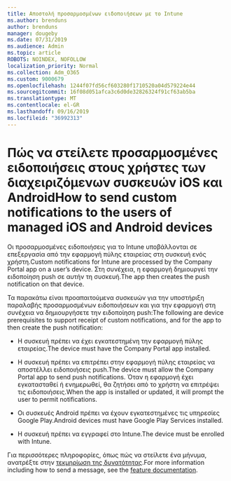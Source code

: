 ```yaml
---
title: Αποστολή προσαρμοσμένων ειδοποιήσεων με το Intune
ms.author: brenduns
author: brenduns
manager: dougeby
ms.date: 07/31/2019
ms.audience: Admin
ms.topic: article
ROBOTS: NOINDEX, NOFOLLOW
localization_priority: Normal
ms.collection: Adm_O365
ms.custom: 9000679
ms.openlocfilehash: 1244f07fd56cf603280f1710520a04d579224e44
ms.sourcegitcommit: 16f08d051afca3c6d0de32826324f91cf63ab5ba
ms.translationtype: MT
ms.contentlocale: el-GR
ms.lasthandoff: 09/16/2019
ms.locfileid: "36992313"
---
```

# <a name="how-to-send-custom-notifications-to-the-users-of-managed-ios-and-android-devices"></a><span data-ttu-id="a2cc5-102">Πώς να στείλετε προσαρμοσμένες ειδοποιήσεις στους χρήστες των διαχειριζόμενων συσκευών iOS και Android</span><span class="sxs-lookup"><span data-stu-id="a2cc5-102">How to send custom notifications to the users of managed iOS and Android devices</span></span>

<span data-ttu-id="a2cc5-103">Οι προσαρμοσμένες ειδοποιήσεις για το Intune υποβάλλονται σε επεξεργασία από την εφαρμογή πύλης εταιρείας στη συσκευή ενός χρήστη.</span><span class="sxs-lookup"><span data-stu-id="a2cc5-103">Custom notifications for Intune are processed by the Company Portal app on a user’s device.</span></span> <span data-ttu-id="a2cc5-104">Στη συνέχεια, η εφαρμογή δημιουργεί την ειδοποίηση push σε αυτήν τη συσκευή.</span><span class="sxs-lookup"><span data-stu-id="a2cc5-104">The app then creates the push notification on that device.</span></span>

<span data-ttu-id="a2cc5-105">Τα παρακάτω είναι προαπαιτούμενα συσκευών για την υποστήριξη παραλαβής προσαρμοσμένων ειδοποιήσεων και για την εφαρμογή στη συνέχεια να δημιουργήσετε την ειδοποίηση push:</span><span class="sxs-lookup"><span data-stu-id="a2cc5-105">The following are device prerequisites to support receipt of custom notifications, and for the app to then create the push notification:</span></span>

- <span data-ttu-id="a2cc5-106">Η συσκευή πρέπει να έχει εγκατεστημένη την εφαρμογή πύλης εταιρείας.</span><span class="sxs-lookup"><span data-stu-id="a2cc5-106">The device must have the Company Portal app installed.</span></span>  

- <span data-ttu-id="a2cc5-107">Η συσκευή πρέπει να επιτρέπει στην εφαρμογή πύλης εταιρείας να αποστέλλει ειδοποιήσεις push.</span><span class="sxs-lookup"><span data-stu-id="a2cc5-107">The device must allow the Company Portal app to send push notifications.</span></span> <span data-ttu-id="a2cc5-108">Όταν η εφαρμογή έχει εγκατασταθεί ή ενημερωθεί, θα ζητήσει από το χρήστη να επιτρέψει τις ειδοποιήσεις.</span><span class="sxs-lookup"><span data-stu-id="a2cc5-108">When the app is installed or updated, it will prompt the user to permit notifications.</span></span>

- <span data-ttu-id="a2cc5-109">Οι συσκευές Android πρέπει να έχουν εγκατεστημένες τις υπηρεσίες Google Play.</span><span class="sxs-lookup"><span data-stu-id="a2cc5-109">Android devices must have Google Play Services installed.</span></span>

- <span data-ttu-id="a2cc5-110">Η συσκευή πρέπει να εγγραφεί στο Intune.</span><span class="sxs-lookup"><span data-stu-id="a2cc5-110">The device must be enrolled with Intune.</span></span>

<span data-ttu-id="a2cc5-111">Για περισσότερες πληροφορίες, όπως πώς να στείλετε ένα μήνυμα, ανατρέξτε στην [τεκμηρίωση της δυνατότητας](https://docs.microsoft.com/intune/custom-notifications).</span><span class="sxs-lookup"><span data-stu-id="a2cc5-111">For more information including how to send a message, see the [feature documentation](https://docs.microsoft.com/intune/custom-notifications).</span></span>
